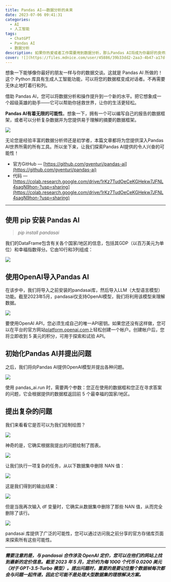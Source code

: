 ```yaml
---
title: Pandas AI——数据分析的未来
date: 2023-07-06 09:41:31
categories:
  - AI
  - 人工智能
tags:
  - ChatGPT
  - Pandas AI
  - 数据分析
description: 如果你热爱或者工作需要用到数据分析，那么Pandas AI将成为你最好的良师益友。
cover: ![](https://files.mdnice.com/user/45886/39b33dd2-2aa3-4b47-a17d-c4c8a21887aa.png)
---
```


想象一下能够像你最好的朋友一样与你的数据交谈。这就是 Pandas AI 所做的！这个 Python 库具有生成人工智能功能，可以将您的数据框变成对话者。不再需要无休止地盯着行和列。

借助 Pandas AI，您可以将数据分析和操作提升到一个新的水平。把它想象成一个超级英雄的助手——它可以帮助你拯救世界，让你的生活更轻松。

**Pandas AI有着无限的可能性**。想象一下，拥有一个可以编写自己的报告的数据框架，或者可以分析复杂数据并为您提供易于理解的摘要的数据框架。

![](https://files.mdnice.com/user/45886/b1522fe0-3167-4e3b-9a6b-12e3ea9e5365.png)

无论您是经验丰富的数据分析师还是初学者，本篇文章都将为您提供深入Pandas AI世界所需的所有工具。所以坐下来，让我们探索Pandas AI提供的令人兴奋的可能性！

- 官方GitHub — [https://github.com/gventuri/pandas-ai](https://github.com/gventuri/pandas-ai)
- 代码 — [https://colab.research.google.com/drive/1rKz7TudOeCeKGHekw7JFNL4sagN9hon-?usp=sharing](https://colab.research.google.com/drive/1rKz7TudOeCeKGHekw7JFNL4sagN9hon-?usp=sharing)

---

## 使用 pip 安装 Pandas AI

>*pip install pandasai*

我们的DataFrame包含有关各个国家/地区的信息，包括其GDP（以百万美元为单位）和幸福指数得分。它由10行和3列组成：

![](https://files.mdnice.com/user/45886/34a36f89-60db-4f84-81e1-9b06ca30c91b.png)

## 使用OpenAI导入Pandas AI

在该步中，我们将导入之前安装的pandasai库，然后导入LLM（大型语言模型）功能。截至2023年5月，pandasai仅支持OpenAI模型，我们将利用该模型来理解数据。

![](https://files.mdnice.com/user/45886/b94ab16b-c712-49ad-b04b-fe7d3f1c0322.png)

要使用OpenAI API，您必须生成自己的唯一API密钥。如果您还没有这样做，您可以在平台的官方网站[platform.openai.com](platform.openai.com)上轻松创建一个帐户。创建帐户后，您将立即收到 5 美元的积分，可用于探索和试验 API。

## 初始化Pandas AI并提出问题

之后，我们将向Pandas AI提供OpenAI模型并提出各种问题。

![](https://files.mdnice.com/user/45886/623229a8-99b1-4a23-8544-fa3c9e0f3040.png)

使用 pandas_ai.run 时，需要两个参数：您正在使用的数据框和您正在寻求答案的问题，它会根据提供的数据框返回前 5 个最幸福的国家/地区。

## 提出复杂的问题

我们来看看它是否可以为我们绘制绘图？

![](https://files.mdnice.com/user/45886/53e14f21-33d5-43da-8d7b-a5b86f23c1eb.png)

神奇的是，它确实根据我提出的问题绘制了图表。

![](https://files.mdnice.com/user/45886/5701e2d9-98b6-49ca-9b37-5949a0b553e8.png)

让我们执行一项复杂的任务，从以下数据集中删除 NAN 值：

![](https://files.mdnice.com/user/45886/4da7e22c-1df2-4f51-a5b3-d8e470a09ec9.png)

这是我们得到的输出结果：

![](https://files.mdnice.com/user/45886/dcd3045e-50f8-4f31-9941-31dc54e32e8c.png)

但是当我再次输入 df 变量时，它确实从数据集中删除了那些 NAN 值，从而完全删除了该行。

![](https://files.mdnice.com/user/45886/f8316ec9-bfe6-4ab2-a779-dc0ce1aba842.png)

pandasai 库提供了广泛的可能性，您可以通过访问我之前分享的官方存储库页面来探索所有这些可能性。

---

***需要注意的是，与 pandasai 合作涉及 OpenAI 定价，您可以在他们的网站上找到最新的定价信息。截至 2023 年 5 月，定价约为每 1000 个代币 0.0200 美元（对于 GPT-3.5-Turbo 模型）。提出问题时，重要的是要记住整个数据帧每次都会与问题一起传递，因此它可能不是处理大型数据集的理想解决方案。***
